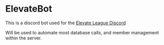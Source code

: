 # ElevateBot

This is a discord bot used for the [Elevate League Discord](https://discord.gg/ZxK7cFa)

Will be used to automate most database calls, and member management within the server.
